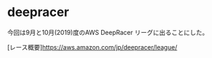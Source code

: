 # deepracer

今回は9月と10月(2019)度のAWS DeepRacer リーグに出ることにした。

[レース概要]https://aws.amazon.com/jp/deepracer/league/
